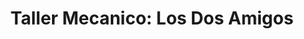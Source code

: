 ---
title: "Taller Mecanico: Los Dos Amigos"
url: /charlotte/taller-mecanico-los-dos-amigos/
shop: car repair
---